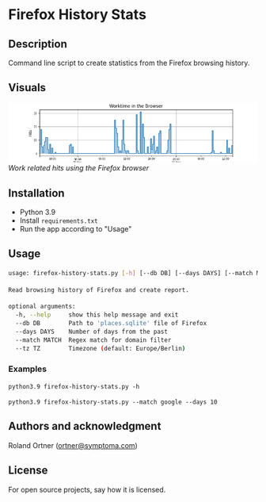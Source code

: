 # Firefox History Stats

## Description

Command line script to create statistics from the Firefox browsing history. 

## Visuals

![Screenshot](screenshot.png)  
*Work related hits using the Firefox browser*

## Installation

- Python 3.9
- Install `requirements.txt`
- Run the app according to "Usage"

## Usage

```bash
usage: firefox-history-stats.py [-h] [--db DB] [--days DAYS] [--match MATCH] [--tz TZ]

Read browsing history of Firefox and create report.

optional arguments:
  -h, --help     show this help message and exit
  --db DB        Path to 'places.sqlite' file of Firefox
  --days DAYS    Number of days from the past
  --match MATCH  Regex match for domain filter
  --tz TZ        Timezone (default: Europe/Berlin)
```
### Examples

`python3.9 firefox-history-stats.py -h`

`python3.9 firefox-history-stats.py --match google --days 10`


## Authors and acknowledgment
Roland Ortner (ortner@symptoma.com)

## License

For open source projects, say how it is licensed.
